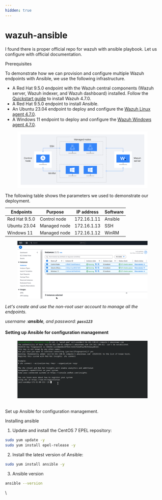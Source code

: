 ```yaml
---
hidden: true
---
```


# wazuh-ansible

I found there is proper official repo for wazuh with ansible playbook. Let us configure with official documentation.

Prerequisites

To demonstrate how we can provision and configure multiple Wazuh endpoints with Ansible, we use the following infrastructure.

* A Red Hat 9.5.0 endpoint with the Wazuh central components (Wazuh server, Wazuh indexer, and Wazuh dashboard) installed. Follow the [Quickstart guide](https://documentation.wazuh.com/current/quickstart.html) to install Wazuh 4.7.0.
* A Red Hat 9.5.0 endpoint to install Ansible.
* An Ubuntu 23.04 endpoint to deploy and configure the [Wazuh Linux agent 4.7.0](https://documentation.wazuh.com/current/installation-guide/wazuh-agent/wazuh-agent-package-linux.html).&#x20;
* A Windows 11 endpoint to deploy and configure the [Wazuh Windows agent 4.7.0](https://documentation.wazuh.com/current/installation-guide/wazuh-agent/wazuh-agent-package-windows.html).

<figure><img src="../../.gitbook/assets/image.png" alt=""><figcaption></figcaption></figure>

The following table shows the parameters we used to demonstrate our deployment.

| **Endpoints** | **Purpose**  | **IP address** | **Software** |
| ------------- | ------------ | -------------- | ------------ |
| Red Hat 9.5.0 | Control node | 172.16.1.11    | Ansible      |
| Ubuntu 23.04  | Managed node | 172.16.1.13    | SSH          |
| Windows 11    | Managed node | 172.16.1.12    | WinRM        |

<figure><img src="../../.gitbook/assets/image (1).png" alt=""><figcaption></figcaption></figure>

_Let's create and use the non-root user account to manage all the endpoints._

_username :**ansible**, and password: **`pass123`**_



#### Setting up Ansible for configuration management

<figure><img src="../../.gitbook/assets/image (2).png" alt=""><figcaption></figcaption></figure>

\
Set up Ansible for configuration management.

Installing ansible&#x20;

1. Update and install the CentOS 7 EPEL repository:

```bash
sudo yum update -y
sudo yum install epel-release -y
```

2. Install the latest version of Ansible:

```bash
sudo yum install ansible -y
```

3. Ansible version

```bash
ansible --version
```

\


